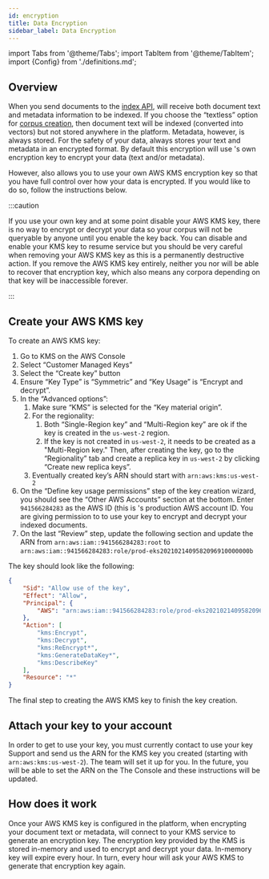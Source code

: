 ```yaml
---
id: encryption
title: Data Encryption
sidebar_label: Data Encryption
---
```


import Tabs from '@theme/Tabs';
import TabItem from '@theme/TabItem';
import {Config} from './definitions.md';

## Overview

When you send documents to the
[index API](/docs/indexing-apis/indexing), <Config v="names.product"/> will
receive both document text and metadata information to be indexed. If you
choose the “textless” option for
[corpus creation](/docs/admin-apis/create-corpus), then document text will be
indexed (converted into vectors) but not stored anywhere in the platform.
Metadata, however, is always stored. For the safety of your
data, <Config v="names.product"/> always stores your text and metadata in an
encrypted format. By default this encryption will
use <Config v="names.product"/>'s own encryption key to encrypt your data
(text and/or metadata).

However, <Config v="names.product"/> also allows you to
use your own AWS KMS encryption key so that you have full control over how
your data is encrypted.  If you would like to do so, follow the instructions
below.

:::caution

If you use your own key and at some point disable your AWS KMS key, there is no
way to encrypt or decrypt your data so your corpus will not be queryable by
anyone until you enable the key back. You can disable and enable your KMS key
to resume service but you should be very careful when removing your AWS KMS key
as this is a permanently destructive action. If you remove the AWS KMS key
entirely, neither you nor <Config v="names.company"/> will be able to recover
that encryption key, which also means any <Config v="names.product"/> corpora
depending on that key will be inaccessible forever.

:::

## Create your AWS KMS key
To create an AWS KMS key:
1. Go to KMS on the AWS Console
2. Select “Customer Managed Keys”
3. Select the “Create key” button
4. Ensure “Key Type” is “Symmetric” and “Key Usage” is “Encrypt and decrypt”.
5. In the “Advanced options”:
    1. Make sure “KMS” is selected for the “Key material origin”.
    2. For the regionality:
        1. Both “Single-Region key” and “Multi-Region key” are ok if the key
        is created in the `us-west-2` region.
        2. If the key is not created in `us-west-2`, it needs to be created as
        a "Multi-Region key."  Then, after creating the key, go to the
        “Regionality” tab and create a replica key in `us-west-2` by clicking
        “Create new replica keys”.
    3. Eventually created key’s ARN should start with `arn:aws:kms:us-west-2`
6. On the “Define key usage permissions” step of the key creation wizard, you
should see the “Other AWS Accounts” section at the bottom. Enter `941566284283`
as the AWS ID (this is <Config v="names.product"/>'s production AWS account ID.
You are giving permission to <Config v="names.product"/> to use your key to
encrypt and decrypt your indexed documents.
7. On the last “Review” step, update the following section and
update the ARN from `arn:aws:iam::941566284283:root`
to `arn:aws:iam::941566284283:role/prod-eks2021021409582096910000000b`

The key should look like the following:
```json
{
    "Sid": "Allow use of the key",
    "Effect": "Allow",
    "Principal": {
        "AWS": "arn:aws:iam::941566284283:role/prod-eks2021021409582096910000000b"
    },
    "Action": [
        "kms:Encrypt",
        "kms:Decrypt",
        "kms:ReEncrypt*",
        "kms:GenerateDataKey*",
        "kms:DescribeKey"
    ],
    "Resource": "*"
}
```

The final step to creating the AWS KMS key to finish the key creation.

## Attach your key to your account
In order to get <Config v="names.product"/> to use your key, you must currently
contact <Config v="names.product"/> to use your key Support and send us the ARN
for the KMS key you created (starting with `arn:aws:kms:us-west-2`).
The <Config v="names.product"/> team will set it up for you. In the future, you
will be able to set the ARN on the The <Config v="names.product"/> Console and
these instructions will be updated.

## How does it work
Once your AWS KMS key is configured in the platform, when encrypting your
document text or metadata, <Config v="names.product"/> will connect to your KMS
service to generate an encryption key. The encryption key provided by the KMS
is stored in-memory and used to encrypt and decrypt your data. In-memory key
will expire every hour.  In turn, every hour <Config v="names.product"/> will
ask your AWS KMS to generate that encryption key again.

